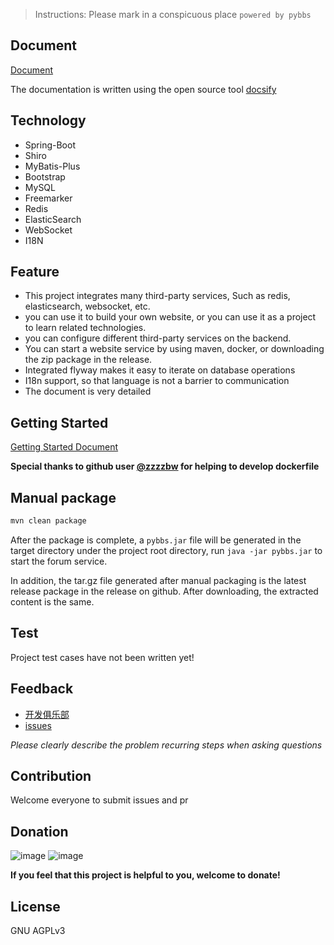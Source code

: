 > Instructions: Please mark in a conspicuous place `powered by pybbs`

## Document

[Document](https://tomoya92.github.io/pybbs/)

The documentation is written using the open source tool [docsify](https://docsify.js.org/#/quickstart)

## Technology

- Spring-Boot
- Shiro
- MyBatis-Plus
- Bootstrap
- MySQL
- Freemarker
- Redis
- ElasticSearch
- WebSocket
- I18N

## Feature

- This project integrates many third-party services, Such as redis, elasticsearch, websocket, etc.
- you can use it to build your own website, or you can use it as a project to learn related technologies.
- you can configure different third-party services on the backend.
- You can start a website service by using maven, docker, or downloading the zip package in the release.
- Integrated flyway makes it easy to iterate on database operations
- I18n support, so that language is not a barrier to communication
- The document is very detailed

## Getting Started

[Getting Started Document](https://tomoya92.github.io/pybbs/#%E5%BF%AB%E9%80%9F%E5%BC%80%E5%A7%8B)

**Special thanks to github user [@zzzzbw](https://github.com/zzzzbw) for helping to develop dockerfile**

## Manual package

```bash
mvn clean package
```

After the package is complete, a `pybbs.jar` file will be generated in the target directory under the project root directory, run `java -jar pybbs.jar` to start the forum service.

In addition, the tar.gz file generated after manual packaging is the latest release package in the release on github. After downloading, the extracted content is the same.

## Test

Project test cases have not been written yet!

## Feedback

- [开发俱乐部](https://17dev.club/)
- [issues](https://github.com/tomoya92/pybbs/issues)

*Please clearly describe the problem recurring steps when asking questions*

## Contribution

Welcome everyone to submit issues and pr

## Donation

![image](https://cloud.githubusercontent.com/assets/6915570/18000010/9283d530-6bae-11e6-8c34-cd27060b9074.png)
![image](https://cloud.githubusercontent.com/assets/6915570/17999995/7c2a4db4-6bae-11e6-891c-4b6bc4f00f4b.png)

**If you feel that this project is helpful to you, welcome to donate!**

## License

GNU AGPLv3
